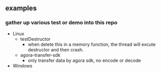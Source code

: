 ## examples
### gather up various test or demo into this repo

- Linux
  - testDestructor
    - when delete this in a memory function, the thread will excute destructor and then crash.
  - agora-transfer-sdk 
    - only transfer data by agora sdk, no encode or decode
- Windows
